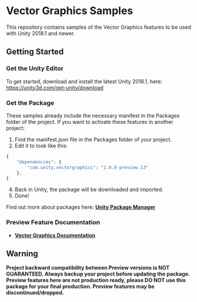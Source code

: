 # Vector Graphics Samples

This repository contains samples of the Vector Graphics features to be used with Unity 2018.1 and newer.

## Getting Started
### Get the Unity Editor
To get started, download and install the latest Unity 2018.1, here: https://unity3d.com/get-unity/download

### Get the Package
These samples already include the necessary manifest in the Packages folder of the project.
If you want to activate these features in another project:
1. Find the manifest.json file in the Packages folder of your project.
2. Edit it to look like this:

```javascript
{
	"dependencies": {
		"com.unity.vectorgraphics": "1.0.0-preview.13"
	},
}
```
4. Back in Unity, the package will be downloaded and imported. 
5. Done!

Find out more about packages here: **[Unity Package Manager](https://docs.unity3d.com/Packages/com.unity.package-manager-ui@1.8/manual/index.html)**

### Preview Feature Documentation
* **[Vector Graphics Documentation](https://github.com/Unity-Technologies/vector-graphics-samples/blob/master/Documentation/vectorgraphics.md)**

## Warning
**Project backward compatibility between Preview versions is NOT GUARANTEED. Always backup your project before updating the package. Preview features here are not production ready, please DO NOT use this package for your final production. Preview features may be discontinued/dropped.**


